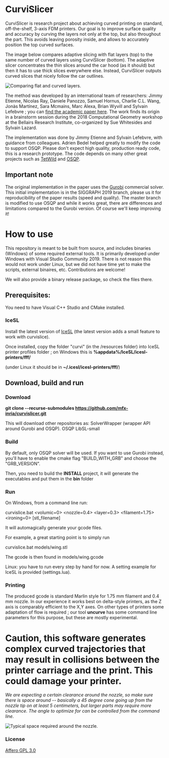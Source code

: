 # CurviSlicer

CurviSlicer is research project about achieving curved printing on standard, off-the-shelf, 3-axis FDM printers. 
Our goal is to improve surface quality and accuracy by curving the layers not only at the top, but also throughout the part. This avoids leaving porosity inside, and allows to accurately position the top curved surfaces. 

The image below compares adaptive slicing with flat layers (top) to the same number of curved layers using CurviSlicer (bottom). The adaptive slicer concentrates the thin slices around the car hood (as it should) but then it has to use thick slices everywhere else. Instead, CurviSlicer outputs curved slices that nicely follow the car outlines.

![](https://github.com/mfx-inria/curvislicer/blob/master/resources/car.png "Comparing flat and curved layers.")

The method was developed by an international team of researchers: Jimmy Etienne, Nicolas Ray, Daniele Panozzo, Samuel Hornus, Charlie C.L. Wang, Jonàs Martínez, Sara Mcmains, Marc Alexa, Brian Wyvill and Sylvain Lefebvre ; you can [find the academic paper here](https://hal.archives-ouvertes.fr/hal-02120033/document).
The work finds its origin in a brainstorm session during the 2018 Computational Geometry workshop at the Bellairs Research Institute, co-organized by Sue Whitesides and Sylvain Lazard.

The implementation was done by Jimmy Etienne and Sylvain Lefebvre, with guidance from colleagues. Adrien Bedel helped greatly to modify the code to support OSQP.
Please don't expect high quality, production ready code, this is a research prototype. The code depends on many other great projects such as [TetWild](https://github.com/Yixin-Hu/TetWild) and [OSQP](https://github.com/oxfordcontrol/osqp).

## Important note

The original implementation in the paper uses the [Gurobi](https://www.gurobi.com/) commercial solver. This initial implementation is in the SIGGRAPH 2019 branch, please us it for reproducibility of the paper results (speed and quality). The master branch is modified to use OSQP and while it works great, there are differences and limitations compared to the Gurobi version. Of course we'll keep improving it!

# How to use

This repository is meant to be built from source, and includes binaries (Windows) of some required external tools. It is primarily developed under Windows with Visual Studio Community 2019. There is not reason this would not work under Linux, but we did not have time yet to make the scripts, external binaires, etc. Contributions are welcome!

We will also provide a binary release package, so check the files there.

## Prerequisites:

You need to have Visual C++ Studio and CMake installed.

### IceSL

Install the latest version of [IceSL](https://icesl.loria.fr/download/) (the latest version adds a small feature to work with curvislice).

Once installed, copy the folder "curvi" (in the /resources folder) into IceSL printer profiles folder ; on Windows this is **%appdata%/IceSL/icesl-printers/fff/**

(under Linux it should be in **~/.icesl/icesl-printers/fff/**)

## Download, build and run

### Download
**git clone --recurse-submodules https://github.com/mfx-inria/curvislicer.git**

This will download other repositories as:
	SolverWrapper (wrapper API around Gurobi and OSQP).
	OSQP
	LibSL-small

### Build

By default, only OSQP solver will be used. If you want to use Gurobi instead, you'll have to enable the cmake flag "BUILD_WITH_GRB" and choose the "GRB_VERSION".

Then, you need to build the **INSTALL** project, it will generate the executables and put them in the **bin** folder

### Run

On Windows, from a command line run:

curvislice.bat <volumic=0> <nozzle=0.4> <layer=0.3> <filament=1.75> <ironing=0> [stl_filename]

It will automagically generate your gcode files.

For example, a great starting point is to simply run

curvislice.bat models/wing.stl

The gcode is then found in models/wing.gcode

Linux: you have to run every step by hand for now. A setting example for IceSL is provided (settings.lua).

### Printing

The produced gcode is standard Marlin style for 1.75 mm filament and 0.4 mm nozzle. In our experience it works best on delta-style printers, as the Z axis is comparably efficient to the X,Y axes. On other types of printers some adaptation of flow is required ; our tool **uncurve** has some command line parameters for this purpose, but these are mostly experimental.

# Caution, this software generates complex curved trajectories that may result in collisions between the printer carriage and the print. This could damage your printer.

*We are expecting a certain clearance around the nozzle, so make sure there is space around -- basically a 45 degree cone going up from the nozzle tip on at least 5 centimeters, but larger parts may require more clearance. The angle to optimize for can be controlled from the command line.*

![](https://github.com/mfx-inria/curvislicer/blob/master/resources/nozzle-clearance.jpg "Typical space required around the nozzle.")

### License

[Affero GPL 3.0](https://www.gnu.org/licenses/agpl-3.0.en.html)
